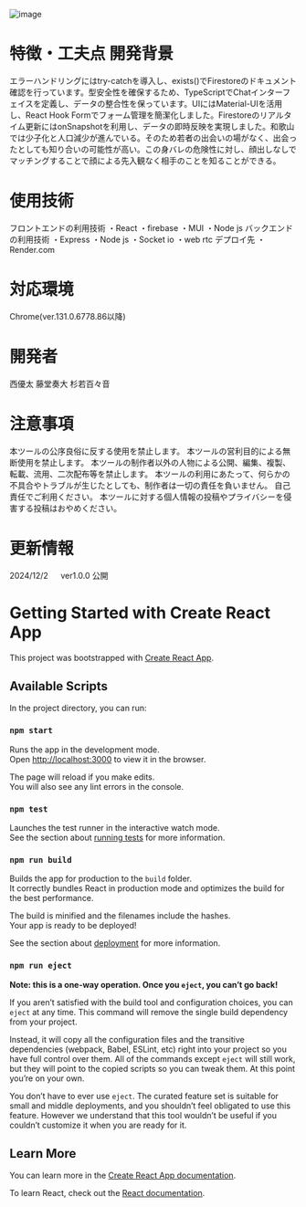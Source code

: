 ![image](https://github.com/user-attachments/assets/027e16e0-0e9b-431e-86c1-dfc51a3c58b5)

# 特徴・工夫点  開発背景
エラーハンドリングにはtry-catchを導入し、exists()でFirestoreのドキュメント確認を行っています。型安全性を確保するため、TypeScriptでChatインターフェイスを定義し、データの整合性を保っています。UIにはMaterial-UIを活用し、React Hook Formでフォーム管理を簡潔化しました。Firestoreのリアルタイム更新にはonSnapshotを利用し、データの即時反映を実現しました。和歌山では少子化と人口減少が進んでいる。そのため若者の出会いの場がなく、出会ったとしても知り合いの可能性が高い。この身バレの危険性に対し、顔出しなしでマッチングすることで顔による先入観なく相手のことを知ることができる。
# 使用技術
フロントエンドの利用技術
・React
・firebase
・MUI
・Node js
バックエンドの利用技術
・Express
・Node js
・Socket io
・web rtc
デプロイ先
・Render.com 
# 対応環境
Chrome(ver.131.0.6778.86以降)

# 開発者
西優太
藤堂奏大
杉若百々音

# 注意事項
本ツールの公序良俗に反する使用を禁止します。
本ツールの営利目的による無断使用を禁止します。
本ツールの制作者以外の人物による公開、編集、複製、転載、流用、二次配布等を禁止します。
本ツールの利用にあたって、何らかの不具合やトラブルが生じたとしても、制作者は一切の責任を負いません。 自己責任でご利用ください。
本ツールに対する個人情報の投稿やプライバシーを侵害する投稿はおやめください。
# 更新情報
2024/12/2 　 ver1.0.0 公開


# Getting Started with Create React App

This project was bootstrapped with [Create React App](https://github.com/facebook/create-react-app).

## Available Scripts

In the project directory, you can run:

### `npm start`

Runs the app in the development mode.\
Open [http://localhost:3000](http://localhost:3000) to view it in the browser.

The page will reload if you make edits.\
You will also see any lint errors in the console.

### `npm test`

Launches the test runner in the interactive watch mode.\
See the section about [running tests](https://facebook.github.io/create-react-app/docs/running-tests) for more information.

### `npm run build`

Builds the app for production to the `build` folder.\
It correctly bundles React in production mode and optimizes the build for the best performance.

The build is minified and the filenames include the hashes.\
Your app is ready to be deployed!

See the section about [deployment](https://facebook.github.io/create-react-app/docs/deployment) for more information.

### `npm run eject`

**Note: this is a one-way operation. Once you `eject`, you can’t go back!**

If you aren’t satisfied with the build tool and configuration choices, you can `eject` at any time. This command will remove the single build dependency from your project.

Instead, it will copy all the configuration files and the transitive dependencies (webpack, Babel, ESLint, etc) right into your project so you have full control over them. All of the commands except `eject` will still work, but they will point to the copied scripts so you can tweak them. At this point you’re on your own.

You don’t have to ever use `eject`. The curated feature set is suitable for small and middle deployments, and you shouldn’t feel obligated to use this feature. However we understand that this tool wouldn’t be useful if you couldn’t customize it when you are ready for it.

## Learn More

You can learn more in the [Create React App documentation](https://facebook.github.io/create-react-app/docs/getting-started).

To learn React, check out the [React documentation](https://reactjs.org/).
